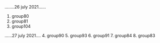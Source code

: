 ........26 july 2021......
1. group80
2. group81
3. group104

......27 july 2021....
4. group90
5. group93
6. group91
7. group84
8. group83